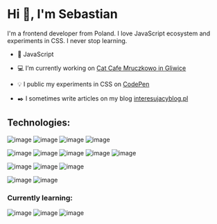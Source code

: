 # Hi :wave:, I'm Sebastian
I'm a frontend developer from Poland. I love JavaScript ecosystem and experiments in CSS. I never stop learning.

-  :yellow_heart: JavaScript

-  :computer: I’m currently working on [Cat Cafe Mruczkowo in Gliwice](https://github.com/sebast4an/cat-cafe-mruczkowo-website)  

- :bulb: I public my experiments in CSS on [CodePen](https://codepen.io/sebast4an)  

- :black_nib: I sometimes write articles on my blog [interesujacyblog.pl](https://interesujacyblog.pl/)

## Technologies:
![image](https://img.shields.io/badge/-HTML5-red?logo=html5&logoColor=white&style=flat-square) ![image](https://img.shields.io/badge/-CSS3-blue?logo=css3&logoColor=white&style=flat-square) ![image](https://img.shields.io/badge/-Sass-bf4080?logo=sass&logoColor=white&style=flat-square) ![image](https://img.shields.io/badge/-Bootstrap-7952B3?logo=bootstrap&logoColor=white&style=flat-square)

![image](https://img.shields.io/badge/-JavaScript-F0DB0F?logo=JavaScript&logoColor=1a1a00&style=flat-square) ![image](https://img.shields.io/badge/-Webpack-1d72b3?logo=webpack&logoColor=white&style=flat-square) ![image](https://img.shields.io/badge/-ESlint-4930bd?logo=eslint&logoColor=white&style=flat-square) ![image](https://img.shields.io/badge/-Prettier-30444f?logo=prettier&logoColor=white&style=flat-square) ![image](https://img.shields.io/badge/-Babel-474844?logo=babel&logoColor=white&style=flat-square)

![image](https://img.shields.io/badge/-npm-CB3837?logo=npm&logoColor=white&style=flat-square) ![image](https://img.shields.io/badge/-Git-red?logo=git&logoColor=white&style=flat-square) ![image](https://img.shields.io/badge/-Bash-4EAA25?logo=gnu%20bash&logoColor=white&style=flat-square) 

![image](https://img.shields.io/badge/-Figma-ff7262?logo=figma&logoColor=white&style=flat-square) ![image](https://img.shields.io/badge/-Photoshop-148ad9?logo=Adobe%20Photoshop&logoColor=white&style=flat-square)


### Currently learning:
![image](https://img.shields.io/badge/-React-blue?logo=React&logoColor=white&style=flat-square) ![image](https://img.shields.io/badge/-StyledComponents-dd5d87?logo=styled-components&logoColor=white&style=flat-square) ![image](https://img.shields.io/badge/-Jest-darkred?logo=jest&logoColor=white&style=flat-square)

